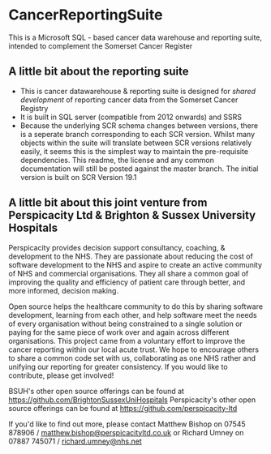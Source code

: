 # CancerReportingSuite
This is a Microsoft SQL - based cancer data warehouse and reporting suite, intended to complement the Somerset Cancer Register

## A little bit about the reporting suite
* This is cancer datawarehouse & reporting suite is designed for _shared development_ of reporting cancer data from the Somerset Cancer Registry
* It is built in SQL server (compatible from 2012 onwards) and SSRS
* Because the underlying SCR schema changes between versions, there is a seperate branch corresponding to each SCR version. Whilst many objects within the suite will translate between SCR versions relatively easily, it seems this is the simplest way to maintain the pre-requisite dependencies. This readme, the license and any common documentation will still be posted against the master branch. The initial version is built on SCR Version 19.1

## A little bit about this joint venture from Perspicacity Ltd & Brighton & Sussex University Hospitals
Perspicacity provides decision support consultancy, coaching, & development to the NHS. They are passionate about reducing the cost of software development to the NHS and aspire to create an active community of NHS and commercial organisations. They all share a common goal of improving the quality and efficiency of patient care through better, and more informed, decision making.

Open source helps the healthcare community to do this by sharing software development, learning from each other, and help software meet the needs of every organisation without being constrained to a single solution or paying for the same piece of work over and again across different organisations.
This project came from a voluntary effort to improve the cancer reporting within our local acute trust. We hope to encourage others to share a common code set with us, collaborating as one NHS rather and unifying our reporting for greater consistency. If you would like to contribute, please get involved!

BSUH's other open source offerings can be found at https://github.com/BrightonSussexUniHospitals
Perspicacity's other open source offerings can be found at https://github.com/perspicacity-ltd

If you'd like to find out more, please contact Matthew Bishop on 07545 878906 / matthew.bishop@perspicacityltd.co.uk or Richard Umney on 07887 745071 / richard.umney@nhs.net
